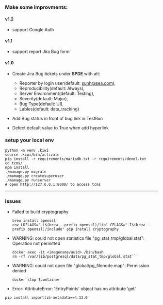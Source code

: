 
### Make some improvments:

#### v1.2

- support Google Auth

#### v1.1

- support report Jira Bug form`

#### v1.0

- Create Jira Bug tickets under **SPDE** with att:

  - Reporter by login user(default: sunh@sea.com),
  - Reproducibility(default: Always),
  - Server Environment(default: Testing),
  - Severity(default: Major),
  - Bug Type(default: UI),
  - Lables(default: data_tracking)

- Add Bug status in front of bug link in TestRun
- Defect default value to True when add hyperlink

### setup your local env

```shell
python -m venv .kiwi
source .kiwi/bin/activate
pip install -r requirements/mariadb.txt -r requirements/devel.txt
cd tcms/
npm install
./manage.py migrate
./manage.py createsuperuser
./manage.py runserver
# open http://127.0.0.1:8000/ to access tcms
```

---

### issues

- Failed to build cryptography

  ```shell
  brew install openssl
  env LDFLAGS="-L$(brew --prefix openssl)/lib" CFLAGS="-I$(brew --prefix openssl)/include" pip install cryptography
  ```

- WARNING: could not open statistics file "pg_stat_tmp/global.stat": Operation not permitted

  ````shell
  docker exec -it <imagename/uuid> /bin/bash
  rm -rf /var/lib/postgresql/data/pg_stat_tmp/global.stat```
  ````

- WARNING: could not open file "global/pg_filenode.map": Permission denied

  ```shell
  docker stop $container
  ```

- Error: AttributeError: 'EntryPoints' object has no attribute 'get'

```shell
pip install importlib-metadata==4.13.0
```
